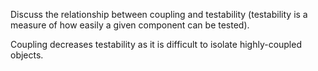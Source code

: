 <panel header="Q: Discuss the relationship between coupling and testability (testability is a measure of how easily a given component can be tested).">
<question has-input="true">

Discuss the relationship between coupling and testability (testability is a measure of how easily a given component can be tested).

<div slot="answer">

Coupling decreases testability as it is difficult to isolate highly-coupled objects.

</div>
</question>
</panel>
